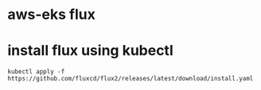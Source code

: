 # aws-eks flux

# install flux using kubectl
```
kubectl apply -f https://github.com/fluxcd/flux2/releases/latest/download/install.yaml
```
